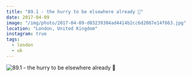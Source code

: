 ```yaml
---
title: "89.1 - the hurry to be elsewhere already 📒"
date: 2017-04-09
image: "/img/photo/2017-04-09-d03239304ad4414b2cc6d2087e14f663.jpg"
location: "London, United Kingdom"
instagram: true
tags:
  - london
  - uk
---
```


![89.1 - the hurry to be elsewhere already 📒](/img/photo/2017-04-09-d03239304ad4414b2cc6d2087e14f663.jpg)
